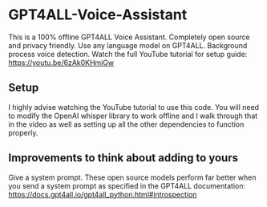 # GPT4ALL-Voice-Assistant
This is a 100% offline GPT4ALL Voice Assistant. Completely open source and privacy friendly. Use any language model on GPT4ALL. Background process voice detection. Watch the full YouTube tutorial for setup guide: https://youtu.be/6zAk0KHmiGw
## Setup
I highly advise watching the YouTube tutorial to use this code. You will need to modify the OpenAI whisper library to work offline and I walk through that in the video as well as setting up all the other dependencies to function properly. 
## Improvements to think about adding to yours
Give a system prompt. These open source models perform far better when you send a system prompt as specified in the GPT4ALL documentation: https://docs.gpt4all.io/gpt4all_python.html#introspection
